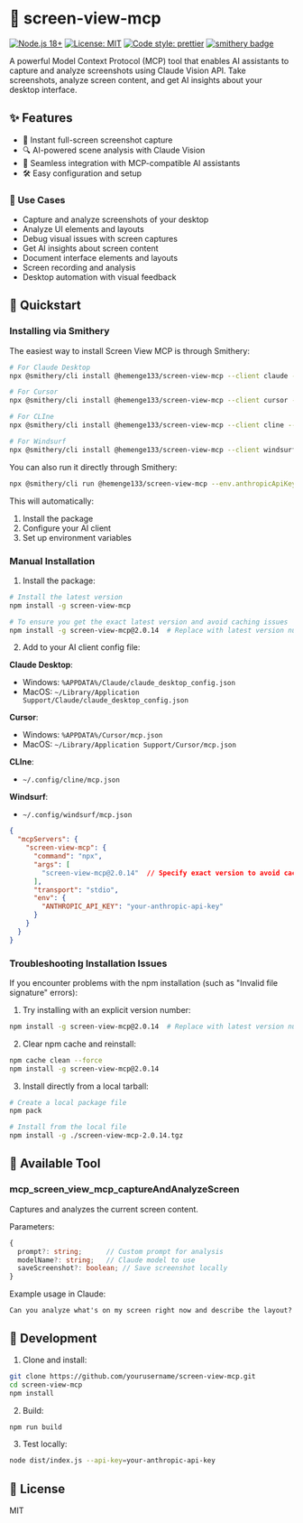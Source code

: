 # 📸 screen-view-mcp

[![Node.js 18+](https://img.shields.io/badge/node-18%2B-brightgreen.svg)](https://nodejs.org/)
[![License: MIT](https://img.shields.io/badge/License-MIT-yellow.svg)](https://opensource.org/licenses/MIT)
[![Code style: prettier](https://img.shields.io/badge/code%20style-prettier-f8bc45.svg)](https://prettier.io/)
[![smithery badge](https://smithery.ai/badge/@hemenge133/screen-view-mcp)](https://smithery.ai/protocol/@hemenge133/screen-view-mcp)

A powerful Model Context Protocol (MCP) tool that enables AI assistants to capture and analyze screenshots using Claude Vision API. Take screenshots, analyze screen content, and get AI insights about your desktop interface. 

## ✨ Features

- 📸 Instant full-screen screenshot capture
- 🔍 AI-powered scene analysis with Claude Vision
- 🤖 Seamless integration with MCP-compatible AI assistants
- 🛠️ Easy configuration and setup

### 🎯 Use Cases

- Capture and analyze screenshots of your desktop
- Analyze UI elements and layouts
- Debug visual issues with screen captures
- Get AI insights about screen content
- Document interface elements and layouts
- Screen recording and analysis
- Desktop automation with visual feedback

## 🚀 Quickstart

### Installing via Smithery

The easiest way to install Screen View MCP is through Smithery:

```bash
# For Claude Desktop
npx @smithery/cli install @hemenge133/screen-view-mcp --client claude --env.anthropicApiKey=your-api-key

# For Cursor
npx @smithery/cli install @hemenge133/screen-view-mcp --client cursor --env.anthropicApiKey=your-api-key

# For CLIne
npx @smithery/cli install @hemenge133/screen-view-mcp --client cline --env.anthropicApiKey=your-api-key

# For Windsurf
npx @smithery/cli install @hemenge133/screen-view-mcp --client windsurf --env.anthropicApiKey=your-api-key
```

You can also run it directly through Smithery:

```bash
npx @smithery/cli run @hemenge133/screen-view-mcp --env.anthropicApiKey=your-api-key
```

This will automatically:
1. Install the package
2. Configure your AI client
3. Set up environment variables

### Manual Installation

1. Install the package:
```bash
# Install the latest version
npm install -g screen-view-mcp

# To ensure you get the exact latest version and avoid caching issues
npm install -g screen-view-mcp@2.0.14  # Replace with latest version number
```

2. Add to your AI client config file:

**Claude Desktop**:
- Windows: `%APPDATA%/Claude/claude_desktop_config.json`  
- MacOS: `~/Library/Application Support/Claude/claude_desktop_config.json`

**Cursor**:
- Windows: `%APPDATA%/Cursor/mcp.json`
- MacOS: `~/Library/Application Support/Cursor/mcp.json`

**CLIne**:
- `~/.config/cline/mcp.json`

**Windsurf**:
- `~/.config/windsurf/mcp.json`

```json
{
  "mcpServers": {
    "screen-view-mcp": {
      "command": "npx",
      "args": [
        "screen-view-mcp@2.0.14"  // Specify exact version to avoid caching issues
      ],
      "transport": "stdio",
      "env": {
        "ANTHROPIC_API_KEY": "your-anthropic-api-key"
      }
    }
  }
}
```

### Troubleshooting Installation Issues

If you encounter problems with the npm installation (such as "Invalid file signature" errors):

1. Try installing with an explicit version number:
```bash
npm install -g screen-view-mcp@2.0.14  # Replace with latest version number
```

2. Clear npm cache and reinstall:
```bash
npm cache clean --force
npm install -g screen-view-mcp@2.0.14
```

3. Install directly from a local tarball:
```bash
# Create a local package file
npm pack

# Install from the local file
npm install -g ./screen-view-mcp-2.0.14.tgz
```

## 📝 Available Tool

### mcp_screen_view_mcp_captureAndAnalyzeScreen

Captures and analyzes the current screen content.

Parameters:
```typescript
{
  prompt?: string;      // Custom prompt for analysis
  modelName?: string;   // Claude model to use
  saveScreenshot?: boolean; // Save screenshot locally
}
```

Example usage in Claude:
```
Can you analyze what's on my screen right now and describe the layout?
```

## 🔧 Development

1. Clone and install:
```bash
git clone https://github.com/yourusername/screen-view-mcp.git
cd screen-view-mcp
npm install
```

2. Build:
```bash
npm run build
```

3. Test locally:
```bash
node dist/index.js --api-key=your-anthropic-api-key
```

## 📜 License

MIT